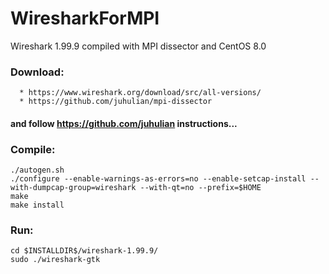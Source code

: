 # WiresharkForMPI
Wireshark 1.99.9 compiled with MPI dissector and CentOS 8.0

### Download:

      * https://www.wireshark.org/download/src/all-versions/
      * https://github.com/juhulian/mpi-dissector
        
   #### and follow https://github.com/juhulian instructions...

### Compile:

    ./autogen.sh
    ./configure --enable-warnings-as-errors=no --enable-setcap-install --with-dumpcap-group=wireshark --with-qt=no --prefix=$HOME
    make
    make install

      

### Run:

    cd $INSTALLDIR$/wireshark-1.99.9/
    sudo ./wireshark-gtk 
